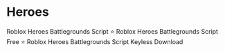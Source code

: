 # Heroes
Roblox Heroes Battlegrounds Script ⭐️ Roblox Heroes Battlegrounds Script Free ⭐️ Roblox Heroes Battlegrounds Script Keyless Download
